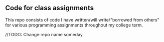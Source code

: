## Code for class assignments 

This repo consists of code I have written/will write/"borrowed from others" for various programming assignments throughout my college term.

//TODO: Change repo name someday 
